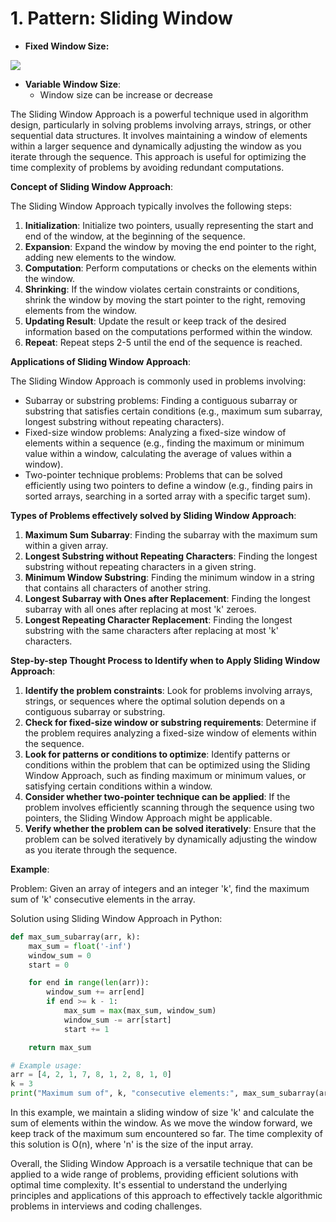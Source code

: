 # 1. Pattern: Sliding Window

* **Fixed Window Size:**

![](../.gitbook/assets/image.png)

* **Variable Window Size**:
  * Window size can be increase or decrease

The Sliding Window Approach is a powerful technique used in algorithm design, particularly in solving problems involving arrays, strings, or other sequential data structures. It involves maintaining a window of elements within a larger sequence and dynamically adjusting the window as you iterate through the sequence. This approach is useful for optimizing the time complexity of problems by avoiding redundant computations.

**Concept of Sliding Window Approach**:

The Sliding Window Approach typically involves the following steps:

1. **Initialization**: Initialize two pointers, usually representing the start and end of the window, at the beginning of the sequence.
2. **Expansion**: Expand the window by moving the end pointer to the right, adding new elements to the window.
3. **Computation**: Perform computations or checks on the elements within the window.
4. **Shrinking**: If the window violates certain constraints or conditions, shrink the window by moving the start pointer to the right, removing elements from the window.
5. **Updating Result**: Update the result or keep track of the desired information based on the computations performed within the window.
6. **Repeat**: Repeat steps 2-5 until the end of the sequence is reached.

**Applications of Sliding Window Approach**:

The Sliding Window Approach is commonly used in problems involving:

- Subarray or substring problems: Finding a contiguous subarray or substring that satisfies certain conditions (e.g., maximum sum subarray, longest substring without repeating characters).
- Fixed-size window problems: Analyzing a fixed-size window of elements within a sequence (e.g., finding the maximum or minimum value within a window, calculating the average of values within a window).
- Two-pointer technique problems: Problems that can be solved efficiently using two pointers to define a window (e.g., finding pairs in sorted arrays, searching in a sorted array with a specific target sum).

**Types of Problems effectively solved by Sliding Window Approach**:

1. **Maximum Sum Subarray**: Finding the subarray with the maximum sum within a given array.
2. **Longest Substring without Repeating Characters**: Finding the longest substring without repeating characters in a given string.
3. **Minimum Window Substring**: Finding the minimum window in a string that contains all characters of another string.
4. **Longest Subarray with Ones after Replacement**: Finding the longest subarray with all ones after replacing at most 'k' zeroes.
5. **Longest Repeating Character Replacement**: Finding the longest substring with the same characters after replacing at most 'k' characters.

**Step-by-step Thought Process to Identify when to Apply Sliding Window Approach**:

1. **Identify the problem constraints**: Look for problems involving arrays, strings, or sequences where the optimal solution depends on a contiguous subarray or substring.
2. **Check for fixed-size window or substring requirements**: Determine if the problem requires analyzing a fixed-size window of elements within the sequence.
3. **Look for patterns or conditions to optimize**: Identify patterns or conditions within the problem that can be optimized using the Sliding Window Approach, such as finding maximum or minimum values, or satisfying certain conditions within a window.
4. **Consider whether two-pointer technique can be applied**: If the problem involves efficiently scanning through the sequence using two pointers, the Sliding Window Approach might be applicable.
5. **Verify whether the problem can be solved iteratively**: Ensure that the problem can be solved iteratively by dynamically adjusting the window as you iterate through the sequence.

**Example**:

Problem: Given an array of integers and an integer 'k', find the maximum sum of 'k' consecutive elements in the array.

Solution using Sliding Window Approach in Python:

```python
def max_sum_subarray(arr, k):
    max_sum = float('-inf')
    window_sum = 0
    start = 0

    for end in range(len(arr)):
        window_sum += arr[end]
        if end >= k - 1:
            max_sum = max(max_sum, window_sum)
            window_sum -= arr[start]
            start += 1

    return max_sum

# Example usage:
arr = [4, 2, 1, 7, 8, 1, 2, 8, 1, 0]
k = 3
print("Maximum sum of", k, "consecutive elements:", max_sum_subarray(arr, k))
```

In this example, we maintain a sliding window of size 'k' and calculate the sum of elements within the window. As we move the window forward, we keep track of the maximum sum encountered so far. The time complexity of this solution is O(n), where 'n' is the size of the input array.

Overall, the Sliding Window Approach is a versatile technique that can be applied to a wide range of problems, providing efficient solutions with optimal time complexity. It's essential to understand the underlying principles and applications of this approach to effectively tackle algorithmic problems in interviews and coding challenges.
